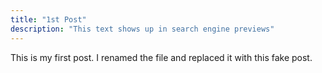 ```yaml
---
title: "1st Post"
description: "This text shows up in search engine previews"
---
```


This is my first post. I renamed the file and replaced it with this fake post.

